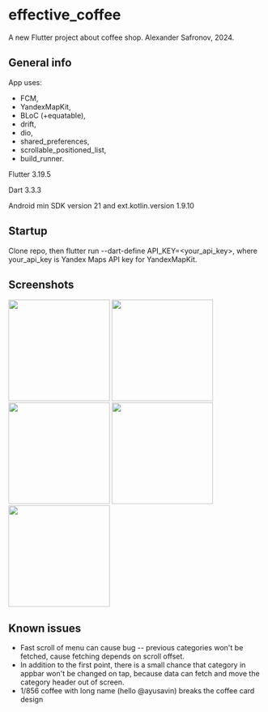 # effective_coffee

A new Flutter project about coffee shop. Alexander Safronov, 2024. 

## General info

App uses:
- FCM,
- YandexMapKit,
- BLoC (+equatable),
- drift,
- dio,
- shared_preferences,
- scrollable_positioned_list,
- build_runner.

Flutter 3.19.5

Dart 3.3.3

Android min SDK version 21 and ext.kotlin.version 1.9.10  

## Startup

Clone repo, then flutter run --dart-define API_KEY=<your_api_key>, where your_api_key is Yandex Maps API key for YandexMapKit.

## Screenshots

<img src="https://i.ibb.co/VqkWdSF/photo-2024-04-18-03-38-44.jpg" width="200">
<img src="https://i.ibb.co/S0VZ0vx/photo-2024-04-18-03-38-55.jpg" width="200"> 
<img src="https://i.ibb.co/1JjWksw/photo-2024-04-18-03-38-59.jpg" width="200">
<img src="https://i.ibb.co/Mpr2qTp/Screenshot-2024-03-25-04-00-22-78-46e2ebb9dae5c7f04dadf1b159c58b8b.jpg" width="200">
<img src="https://i.ibb.co/dthBcbR/Photo-2.jpg" width="200">

## Known issues

- Fast scroll of menu can cause bug -- previous categories won't be fetched, cause fetching depends on scroll offset.
- In addition to the first point, there is a small chance that category in appbar won't be changed on tap, because data can fetch and move the category header out of screen.
- 1/856 coffee with long name (hello @ayusavin) breaks the coffee card design
